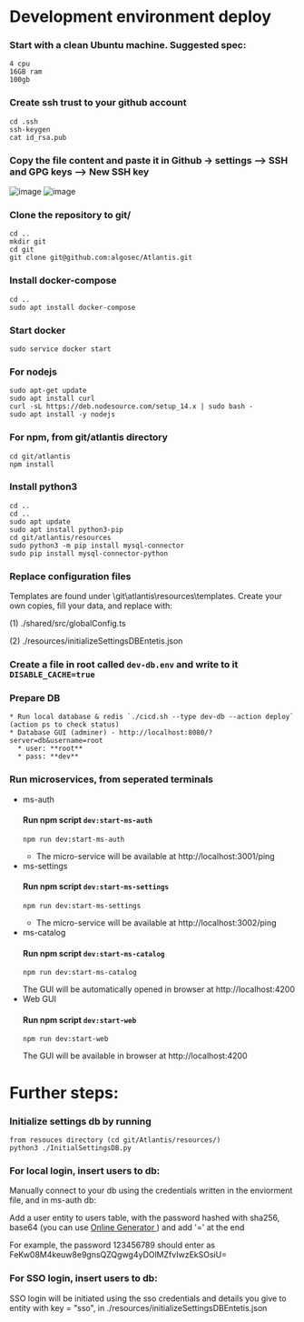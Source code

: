 # Development environment deploy

### Start with a clean Ubuntu machine. Suggested spec:
```
4 cpu
16GB ram
100gb
```

### Create ssh trust to your github account
 ```
cd .ssh
ssh-keygen
cat id_rsa.pub
 ```
### Copy the file content and paste it in Github -> settings --> SSH and GPG keys --> New SSH key
![image](https://user-images.githubusercontent.com/83502821/189590974-fb386731-f966-4a55-8ba6-0fcac4f73a08.png) ![image](https://user-images.githubusercontent.com/83502821/189590764-1b984b18-de87-4eec-8989-64e3e4dcb8bd.png)

### Clone the repository to git/
```
cd ..
mkdir git
cd git
git clone git@github.com:algosec/Atlantis.git
 ```
### Install docker-compose
 ```
cd ..
sudo apt install docker-compose
 ```
### Start docker
 ```
sudo service docker start
 ```
### For nodejs
 ```
sudo apt-get update
sudo apt install curl
curl -sL https://deb.nodesource.com/setup_14.x | sudo bash -
sudo apt install -y nodejs
 ```
### For npm, from git/atlantis directory 
 ```
cd git/atlantis
npm install
 ```
### Install python3
 ```
cd ..
cd ..
sudo apt update
sudo apt install python3-pip
cd git/atlantis/resources
sudo python3 -m pip install mysql-connector
sudo pip install mysql-connector-python
 ```

### Replace configuration files

Templates are found under \git\atlantis\resources\templates. Create your own copies, fill your data, and replace with:

(1) ./shared/src/globalConfig.ts

(2) ./resources/initializeSettingsDBEntetis.json

### Create a file in root called `dev-db.env` and write to it `DISABLE_CACHE=true`

### Prepare DB
    * Run local database & redis `./cicd.sh --type dev-db --action deploy` (action ps to check status)
    * Database GUI (adminer) - http://localhost:8080/?server=db&username=root  
      * user: **root**  
      * pass: **dev**

### Run microservices, from seperated terminals 
   * ms-auth  
      #### Run npm script `dev:start-ms-auth`  
        ```
        npm run dev:start-ms-auth
        ```
      * The micro-service will be available at http://localhost:3001/ping
   * ms-settings  
      #### Run npm script `dev:start-ms-settings`  
        ```
        npm run dev:start-ms-settings
        ```     
      * The micro-service will be available at http://localhost:3002/ping
   * ms-catalog
        #### Run npm script `dev:start-ms-catalog`
        ```
        npm run dev:start-ms-catalog
        ```
       The GUI will be automatically opened in browser at http://localhost:4200
   * Web GUI
        #### Run npm script `dev:start-web`
        ```
        npm run dev:start-web
        ```
       The GUI will be available in browser at http://localhost:4200

# Further steps:

### Initialize settings db by running
 ```
from resouces directory (cd git/Atlantis/resources/)
python3 ./InitialSettingsDB.py
 ```

### For local login, insert users to db:

Manually connect to your db using the credentials written in the enviorment file, and in ms-auth db:

Add a user entity to users table, with the password hashed with sha256, base64 (you can use <a href="https://approsto.com/sha-generator/" target="_blank">Online Generator </a>) and add '=' at the end

For example, the password 123456789 should enter as FeKw08M4keuw8e9gnsQZQgwg4yDOlMZfvIwzEkSOsiU=


### For SSO login, insert users to db:

SSO login will be initiated using the sso credentials and details you give to entity with key = "sso", in ./resources/initializeSettingsDBEntetis.json
